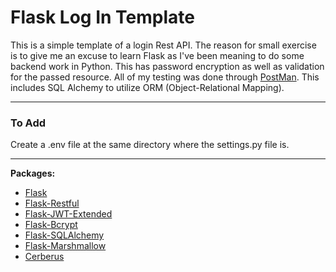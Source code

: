 # Flask Log In Template
This is a simple template of a login Rest API. The reason for small exercise is to give me an excuse to learn Flask as I've been meaning to do some backend work in Python. This has password encryption as well as validation for the passed resource. All of my testing was done through [PostMan](https://www.getpostman.com/). This includes SQL Alchemy to utilize ORM (Object-Relational Mapping).

-----------------------------------------------------------------------------------------------------

### To Add
Create a .env file at the same directory where the settings.py file is. 

------------------------------------------------------------------------------------------------------

**Packages:**
- [Flask](https://www.fullstackpython.com/flask.html)
- [Flask-Restful](https://flask-restful.readthedocs.io/en/latest/)
- [Flask-JWT-Extended](https://flask-jwt-extended.readthedocs.io/en/stable/)
- [Flask-Bcrypt](https://flask-bcrypt.readthedocs.io/en/latest/)
- [Flask-SQLAlchemy](https://flask-sqlalchemy.palletsprojects.com/en/2.x/)
- [Flask-Marshmallow](https://flask-marshmallow.readthedocs.io/en/latest/)
- [Cerberus](https://docs.python-cerberus.org/en/stable/)
